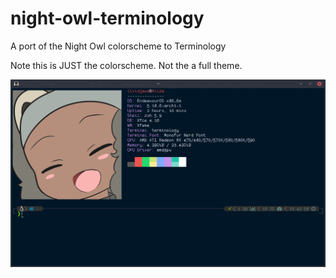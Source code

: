 # night-owl-terminology
A port of the Night Owl colorscheme to Terminology

Note this is JUST the colorscheme. Not the a full theme.

![Preview](terminology-scheme.png)
